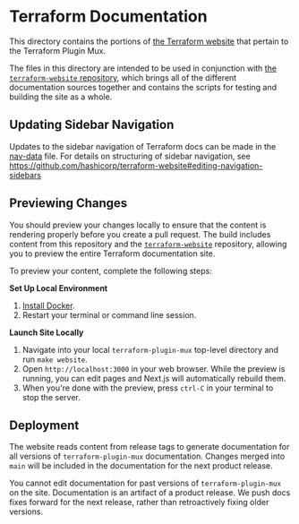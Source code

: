 # Terraform Documentation

This directory contains the portions of [the Terraform website][terraform.io] that pertain to the Terraform Plugin Mux.

The files in this directory are intended to be used in conjunction with
[the `terraform-website` repository](https://github.com/hashicorp/terraform-website), which brings all of the
different documentation sources together and contains the scripts for testing and building the site as
a whole.

## Updating Sidebar Navigation

Updates to the sidebar navigation of Terraform docs can be made in the [nav-data] file. For details on structuring of sidebar navigation, see https://github.com/hashicorp/terraform-website#editing-navigation-sidebars

## Previewing Changes

You should preview your changes locally to ensure that the content is rendering properly before you create a pull request. The build includes content from this repository and the [`terraform-website`](https://github.com/hashicorp/terraform-website/) repository, allowing you to preview the entire Terraform documentation site.

To preview your content, complete the following steps:

**Set Up Local Environment**

1. [Install Docker](https://docs.docker.com/get-docker/).
1. Restart your terminal or command line session.

**Launch Site Locally**

1. Navigate into your local `terraform-plugin-mux` top-level directory and run `make website`.
1. Open `http://localhost:3000` in your web browser. While the preview is running, you can edit pages and Next.js will automatically rebuild them.
1. When you're done with the preview, press `ctrl-C` in your terminal to stop the server.

## Deployment

The website reads content from release tags to generate documentation for all versions of `terraform-plugin-mux` documentation. Changes merged into `main` will be included in the documentation for the next product release.

You cannot edit documentation for past versions of `terraform-plugin-mux` on the site. Documentation is an artifact of a product release. We push docs fixes forward for the next release, rather than retroactively fixing older versions.

[nav-data]: ../website/data/plugin-mux-nav-data.json
[terraform.io]: https://www.terraform.io/